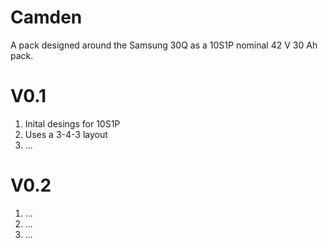 # Camden
A pack designed around the Samsung 30Q as a 10S1P nominal 42 V 30 Ah pack. 

# V0.1 
1. Inital desings for 10S1P
1. Uses a 3-4-3 layout
1. ...

# V0.2 
1. ...
1. ...
1. ...


